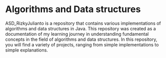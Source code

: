 # Algorithms and Data structures
ASD_RizkyJulianto is a repository that contains various implementations of algorithms and data structures in Java. This repository was created as a documentation of my learning journey in understanding fundamental concepts in the field of algorithms and data structures. In this repository, you will find a variety of projects, ranging from simple implementations to simple explanations.



